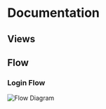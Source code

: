 # Documentation

## Views

## Flow

### Login Flow

![Flow Diagram](http://www.plantuml.com/plantuml/proxy?cache=no&src=https://raw.githubusercontent.com/ahoy-app/documentation/master/diagrams/auth.pu)
